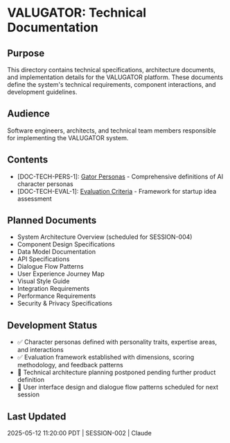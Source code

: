 # VALUGATOR: Technical Documentation

## Purpose
This directory contains technical specifications, architecture documents, and implementation details for the VALUGATOR platform. These documents define the system's technical requirements, component interactions, and development guidelines.

## Audience
Software engineers, architects, and technical team members responsible for implementing the VALUGATOR system.

## Contents
- [DOC-TECH-PERS-1]: [Gator Personas](GATOR_PERSONAS.md) - Comprehensive definitions of AI character personas
- [DOC-TECH-EVAL-1]: [Evaluation Criteria](EVALUATION_CRITERIA.md) - Framework for startup idea assessment

## Planned Documents
- System Architecture Overview (scheduled for SESSION-004)
- Component Design Specifications
- Data Model Documentation
- API Specifications
- Dialogue Flow Patterns
- User Experience Journey Map
- Visual Style Guide
- Integration Requirements
- Performance Requirements
- Security & Privacy Specifications

## Development Status
- ✅ Character personas defined with personality traits, expertise areas, and interactions
- ✅ Evaluation framework established with dimensions, scoring methodology, and feedback patterns
- 🔄 Technical architecture planning postponed pending further product definition
- 📅 User interface design and dialogue flow patterns scheduled for next session

## Last Updated
2025-05-12 11:20:00 PDT | SESSION-002 | Claude
